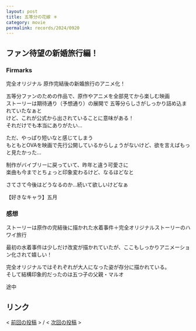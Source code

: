 ```yaml
---
layout: post
title: 五等分の花嫁 ＊
category: movie
permalink: records/2024/0920
---
```


## ファン待望の新婚旅行編！

### Firmarks

完全オリジナル 原作完結後の新婚旅行のアニメ化！  

五等分ファンのための作品で、原作やアニメを全部見てから楽しむ映画  
ストーリーは期待通り（予想通り）の展開で
五等分らしさがしっかり詰め込まれていたなぁと  
けど、これが公式から出されていることに意味がある！  
それだけでも本当にありがたい…  

ただ、やっぱり短いなと感じてしまう  
もともとOVAを映画で先行公開しているからしょうがないけど、欲を言えばもっと見たかった…  

制作がバイブリーに戻っていて、昨年と違う可愛さに  
楽曲も今までとちょっと印象変わるけど、なるほどなと  

さてさて今後はどうなるのか…続いて欲しいけどなぁ

【好きなキャラ】五月

### 感想

ストーリーは原作の完結後に描かれた水着事件＋完全オリジナルストーリーのハワイ旅行  

最初の水着事件は少しだけ改変が描かれていたが、ここもしっかりアニメーション化されて嬉しい！

完全オリジナルではそれぞれが大人になった姿が存分に描かれている。  
そして結構印象的だったのは五つ子の父親・マルオ

途中

## リンク

< [前回の投稿](/records) > /
< [次回の投稿](./0921) >
